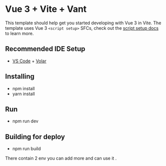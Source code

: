 # Vue 3 + Vite + Vant

This template should help get you started developing with Vue 3 in Vite. The template uses Vue 3 `<script setup>` SFCs, check out the [script setup docs](https://v3.vuejs.org/api/sfc-script-setup.html#sfc-script-setup) to learn more.

## Recommended IDE Setup

- [VS Code](https://code.visualstudio.com/) + [Volar](https://marketplace.visualstudio.com/items?itemName=Vue.volar)

## Installing 

- npm install
- yarn install

## Run

- npm run dev

## Building for deploy

- npm run build

There contain 2 env you can add more and can use it .
